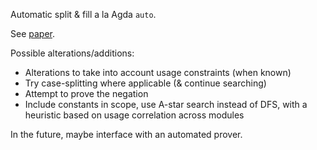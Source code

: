 Automatic split & fill a la Agda `auto`.

See [paper](https://wenkokke.github.io/pubs/mpc2015.pdf).

Possible alterations/additions:
- Alterations to take into account usage constraints (when known)
- Try case-splitting where applicable (& continue searching)
- Attempt to prove the negation
- Include constants in scope, use A-star search instead of DFS, with a heuristic based on usage correlation across modules

In the future, maybe interface with an automated prover.
